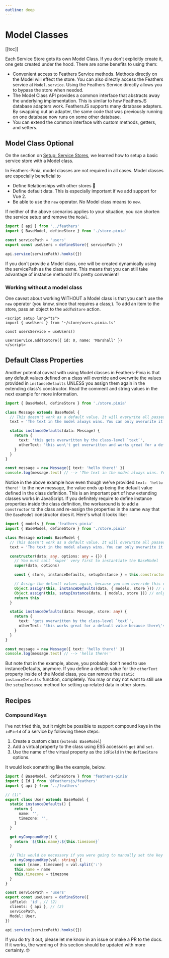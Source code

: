 ```yaml
---
outline: deep
---
```


# Model Classes

[[toc]]

Each Service Store gets its own Model Class. If you don't explicitly create it, one gets created under the hood. There are some benefits to using them:

- Convenient access to Feathers Service methods. Methods directly on the Model will effect the store. You can also directly access the Feathers service at `Model.service`. Using the Feathers Service directly allows you to bypass the store when needed.
- The Model Class API provides a common interface that abstracts away the underlying implementation. This is similar to how FeathersJS database adapters work. FeathersJS supports many database adapters. By swapping out an adapter, the same code that was previously running on one database now runs on some other database.
- You can extend the common interface with custom methods, getters, and setters.

## Model Class Optional

On the section on [Setup: Service Stores](./setup#service-stores), we learned how to setup a basic service store with a Model class.

In Feathers-Pinia, model classes are not required in all cases. Model classes are especially beneficial to

- Define Relationships with other stores 🥰
- Define default data. This is especially important if we add support for Vue 2.
- Be able to use the `new` operator. No Model class means to `new`.

If neither of the above scenarios applies to your situation, you can shorten the service setup and remove the `Model`.

```ts
import { api } from '../feathers'
import { BaseModel, defineStore } from './store.pinia'

const servicePath = 'users'
export const useUsers = defineStore({ servicePath })

api.service(servicePath).hooks({})
```

If you don't provide a Model class, one will be created dynamically using the servicePath as the class name. This means that you can still take advantage of instance methods! It's pretty convenient!

### Working without a model class

One caveat about working WITHOUT a Model class is that you can't use the `new` operator (you know, since that requires a class;). To add an item to the store, pass an object to the `addToStore` action.

```vue
<script setup lang="ts">
import { useUsers } from '~/store/users.pinia.ts'

const usersService = useUsers()

usersService.addToStore({ id: 0, name: 'Marshall' })
</script>
```

## Default Class Properties

Another potential caveat with using Model classes in Feathers-Pinia is that any default values defined on a class will override and overwrite the values provided in `instanceDefaults` UNLESS you assign them again in the extending class's constructor. Read the comment and string values in the next example for more information.

```ts
import { BaseModel, defineStore } from './store.pinia'

class Message extends BaseModel {
  // This doesn't work as a default value. It will overwrite all passed-in values and always be this value.
  text = 'The text in the model always wins. You can only overwrite it after instantiation'

  static instanceDefaults(data: Message) {
    return {
      text: 'this gets overwritten by the class-level `text`',
      otherText: 'this won\'t get overwritten and works great for a default value',
    }
  }
}

const message = new Message({ text: 'hello there!' })
console.log(message.text) // --> 'The text in the model always wins. You can only overwrite it after instantiation'
```

Notice in the above example how even though we've provided `text: 'hello there!'` to the new message, the value ends up being the default value defined in the class definition. This is an important part of how extending classes works in JavaScript. If you definitely require to define instance properties inside the class definition, the workaround is to add a `constructor` to the class and re-assign the properties in the same way that the `BaseModel` constructor does it. Here's what it looks like:

```ts
import { models } from 'feathers-pinia'
import { BaseModel, defineStore } from './store.pinia'

class Message extends BaseModel {
  // This doesn't work as a default value. It will overwrite all passed-in values and always be this value.
  text = 'The text in the model always wins. You can only overwrite it after instantiation'

  constructor(data: any, options: any = {}) {
    // You must call `super` very first to instantiate the BaseModel
    super(data, options)

    const { store, instanceDefaults, setupInstance } = this.constructor as typeof BaseModel

    // Assign the default values again, because you can override this class's defaults inside this class's `constructor`.
    Object.assign(this, instanceDefaults(data, { models, store })) // only needed when this class implements `instanceDefaults`
    Object.assign(this, setupInstance(data, { models, store })) // only needed when this class implements `setupInstance`
    return this
  }

  static instanceDefaults(data: Message, store: any) {
    return {
      text: 'gets overwritten by the class-level `text`',
      otherText: 'this works great for a default value because there\'s not a default initialized at the class level. But this could also be moved into the class definition',
    }
  }
}

const message = new Message({ text: 'hello there!' })
console.log(message.text) // --> 'hello there!'
```

But note that in the example, above, you probably don't need to use instanceDefaults, anymore. If you define a default value for the `otherText` property inside of the Model class, you can remove the `static instanceDefaults` function, completely. You may or may not want to still use the `setupInstance` method for setting up related data in other stores.

## Recipes

### Compound Keys

I've not tried this, but it might be possible to support compound keys in the `idField` of a service by following these steps:

1. Create a custom class (`extends BaseModel`)
2. Add a virtual property to the class using ES5 accessors `get` and `set`.
3. Use the name of the virtual property as the `idField` in the `defineStore` options.

It would look something like the example, below.

```ts
import { BaseModel, defineStore } from 'feathers-pinia'
import { Id } from '@feathersjs/feathers'
import { api } from '../feathers'

// (1)^
export class User extends BaseModel {
  static instanceDefaults() {
    return {
      name: '',
      timezone: '',
    }
  }

  get myCompoundKey() {
    return `${this.name}:${this.timezone}`
  }

  // This would be necessary if you were going to manually set the key on the frontend.
  set myCompoundKey(val: string) {
    const [name, timezone] = val.split(':')
    this.name = name
    this.timezone = timezone
  }
}

const servicePath = 'users'
export const useUsers = defineStore({
  idField: 'id', // (2)
  clients: { api }, // (2)
  servicePath,
  Model: User,
})

api.service(servicePath).hooks({})
```

If you do try it out, please let me know in an issue or make a PR to the docs. If it works, the wording of this section should be updated with more certainty. 🤓
